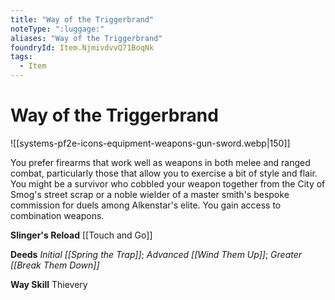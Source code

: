 ```yaml
---
title: "Way of the Triggerbrand"
noteType: ":luggage:"
aliases: "Way of the Triggerbrand"
foundryId: Item.NjmivdvvQ71BoqNk
tags:
  - Item
---
```


# Way of the Triggerbrand
![[systems-pf2e-icons-equipment-weapons-gun-sword.webp|150]]

You prefer firearms that work well as weapons in both melee and ranged combat, particularly those that allow you to exercise a bit of style and flair. You might be a survivor who cobbled your weapon together from the City of Smog's street scrap or a noble wielder of a master smith's bespoke commission for duels among Alkenstar's elite. You gain access to combination weapons.

**Slinger's Reload** [[Touch and Go]]

**Deeds** _Initial [[Spring the Trap]]_; _Advanced [[Wind Them Up]]_; _Greater [[Break Them Down]]_

**Way Skill** Thievery
